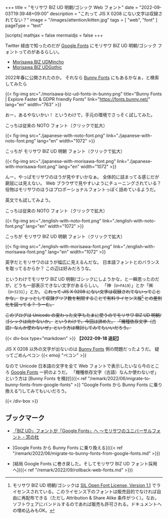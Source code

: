 +++
title = "モリサワ BIZ UD 明朝/ゴシック Web フォント"
date =  "2022-09-03T19:39:48+09:00"
description = "これって JIS X 0208 にない文字は収録されてない？"
image = "/images/attention/kitten.jpg"
tags = [ "web", "font" ]
pageType = "text"

[scripts]
  mathjax = false
  mermaidjs = false
+++

Twitter 経由で知ったのだが [Google Fonts](https://www.google.com/fonts/) にモリサワ BIZ UD 明朝/ゴシック フォントってのがあるらしい。

- [Morisawa BIZ UDMincho](https://github.com/googlefonts/morisawa-biz-ud-mincho)
- [Morisawa BIZ UDGothic](https://github.com/googlefonts/morisawa-biz-ud-gothic)

2022年春に公開されたのか。
それなら [Bunny Fonts] にもあるかなぁ，と検索してみたら

{{< fig-img src="./morisawa-biz-ud-fonts-in-bunny.png" title="Bunny Fonts | Explore Faster & GDPR friendly Fonts" link="https://fonts.bunny.net/" lang="en" width="763" >}}

おー，あるやないかい！
というわけで，手元の環境でさっそく試してみた。

こっちは従来の NOTO フォント（クリックで拡大）

{{< fig-img src="./japanese-with-noto-font.png" link="./japanese-with-noto-font.png" lang="en" width="1072" >}}

こっちが モリサワ BIZ UD 明朝 フォント（クリックで拡大）

{{< fig-img src="./japanese-with-morisawa-font.png" link="./japanese-with-morisawa-font.png" lang="en" width="1072" >}}

んー，やっぱモリサワのほうが見やすいかなぁ。
全体的に詰まってる感じだが窮屈には見えない。
Web ブラウザで見やすいようにチューニングされている？
役物はモリサワのほうはプロポーショナルフォントっぽく詰めているようだ。

英文でも試してみよう。

こっちは従来の NOTO フォント（クリックで拡大）

{{< fig-img src="./english-with-noto-font.png" link="./english-with-noto-font.png" lang="en" width="1072" >}}

こっちが モリサワ BIZ UD 明朝 フォント（クリックで拡大）

{{< fig-img src="./english-with-morisawa-font.png" link="./english-with-morisawa-font.png" lang="en" width="1072" >}}

英字だとモリサワのほうが幅広に見えるんだな。
日本語フォントとのバランスを取ってるからか？ この辺は好みだろうな。

というわけでモリサワ BIZ UD 明朝/ゴシックにしようかな，と一瞬思ったのだが，どうも一部表示できない文字があるらしい。
「神（`U+FA19`）」とか「㈱（`U+3231`）」とか。
~~これって JIS X 0208 にない文字は収録されてないってことかな。~~
~~ひょっとして収録グリフ数を制限することで有料ライセンス版[^l1] との差別化を図ってる？ うーむ。~~

[^l1]: モリサワ BIZ UD 明朝/ゴシックは [SIL Open Font License, Version 1.1](https://scripts.sil.org/cms/scripts/page.php?site_id=nrsi&id=OFL) でライセンスされている。このライセンス下のフォントは販売目的でなければ自由に再配布できる（ただし Attribution & Share Alike 条件がつく）。なお，ソフトウェアにバンドルするのであれば販売も許可される。ドキュメントへの埋め込みもOK。

~~このブログは Unicode の変わった文字もたまに使うのでモリサワ BIZ UD 明朝/ゴシックは向かないか。~~
~~というわけで，今回は諦めた。~~
~~「機種依存文字（古語）なんか使わないぜ」という方は検討してみてもいいだろう。~~

{{< div-box type="markdown" >}}
**【2022-09-18 追記】**

JIS X 0208 以外の文字が出ないのは [Bunny Fonts] 側の問題だったようだ。
疑ってごめんペコン {{< emoji "ペコン" >}}

なので Unicode 日本語の文字を全て Web フォントで表示したいなら今のところ [Google Fonts] 一択のようだ。
「機種依存文字（古語）なんか使わないぜ」という方は [Bunny Fonts を検討]({{< ref "/remark/2022/06/migrate-to-bunny-fonts-from-google-fonts" >}} "Google Fonts から Bunny Fonts に乗り換える")してみてもいいだろう。

[Bunny Fonts]: https://fonts.bunny.net/ "Bunny Fonts | Explore Faster & GDPR friendly Fonts"
[Google Fonts]: https://www.google.com/fonts/ "Browse Fonts - Google Fonts"
{{< /div-box >}}

## ブックマーク

- [「BIZ UD」フォントが「Google Fonts」へ ～モリサワのユニバーサルフォント - 窓の杜](https://forest.watch.impress.co.jp/docs/news/1399117.html)

- [Google Fonts から Bunny Fonts に乗り換える]({{< ref "/remark/2022/06/migrate-to-bunny-fonts-from-google-fonts.md" >}})
- [結局 Google Fonts に巻き戻した。そしてモリサワ BIZ UD フォント採用へ]({{< ref "/remark/2022/09/rollback-web-fonts.md" >}})

[Bunny Fonts]: https://fonts.bunny.net/ "Bunny Fonts | Explore Faster & GDPR friendly Fonts"

